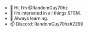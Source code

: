 - 👋 Hi, I’m @RandomGuy70hz
- 👀 I’m interested in all things STEM.
- 🌱 Always learning.
- 📫 Discord: RandomGuy70hz#2299

<!---
RandomGuy70hz/RandomGuy70hz is a ✨ special ✨ repository because its `README.md` (this file) appears on your GitHub profile.
You can click the Preview link to take a look at your changes.
--->
